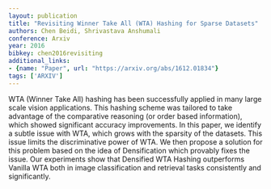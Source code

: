 ```yaml
---
layout: publication
title: "Revisiting Winner Take All (WTA) Hashing for Sparse Datasets"
authors: Chen Beidi, Shrivastava Anshumali
conference: Arxiv
year: 2016
bibkey: chen2016revisiting
additional_links:
- {name: "Paper", url: "https://arxiv.org/abs/1612.01834"}
tags: ['ARXIV']
---
```

WTA (Winner Take All) hashing has been successfully applied in many large scale vision applications. This hashing scheme was tailored to take advantage of the comparative reasoning (or order based information), which showed significant accuracy improvements. In this paper, we identify a subtle issue with WTA, which grows with the sparsity of the datasets. This issue limits the discriminative power of WTA. We then propose a solution for this problem based on the idea of Densification which provably fixes the issue. Our experiments show that Densified WTA Hashing outperforms Vanilla WTA both in image classification and retrieval tasks consistently and significantly.